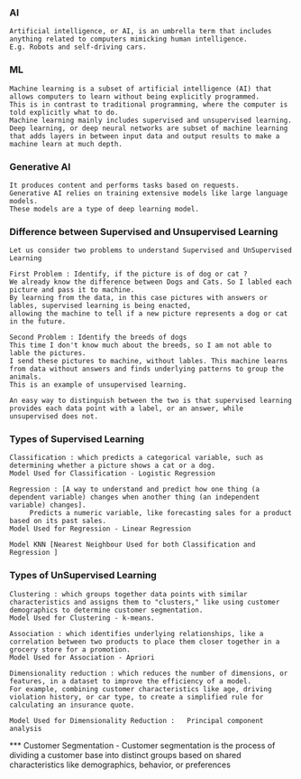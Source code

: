 ### AI

    Artificial intelligence, or AI, is an umbrella term that includes anything related to computers mimicking human intelligence.
    E.g. Robots and self-driving cars.

### ML

    Machine learning is a subset of artificial intelligence (AI) that allows computers to learn without being explicitly programmed.
    This is in contrast to traditional programming, where the computer is told explicitly what to do.
    Machine learning mainly includes supervised and unsupervised learning.
    Deep learning, or deep neural networks are subset of machine learning that adds layers in between input data and output results to make a machine learn at much depth.

### Generative AI

    It produces content and performs tasks based on requests.
    Generative AI relies on training extensive models like large language models.
    These models are a type of deep learning model.

### Difference between Supervised and Unsupervised Learning

    Let us consider two problems to understand Supervised and UnSupervised Learning
    
    First Problem : Identify, if the picture is of dog or cat ?
    We already know the difference between Dogs and Cats. So I labled each picture and pass it to machine.
    By learning from the data, in this case pictures with answers or lables, supervised learning is being enacted, 
    allowing the machine to tell if a new picture represents a dog or cat in the future.
    
    Second Problem : Identify the breeds of dogs
    This time I don't know much about the breeds, so I am not able to lable the pictures.
    I send these pictures to machine, without lables. This machine learns from data without answers and finds underlying patterns to group the animals.
    This is an example of unsupervised learning.

    An easy way to distinguish between the two is that supervised learning provides each data point with a label, or an answer, while unsupervised does not.

### Types of Supervised Learning

    Classification : which predicts a categorical variable, such as determining whether a picture shows a cat or a dog.
    Model Used for Classification - Logistic Regression 
    
    Regression : [A way to understand and predict how one thing (a dependent variable) changes when another thing (an independent variable) changes].
         Predicts a numeric variable, like forecasting sales for a product based on its past sales.
    Model Used for Regression - Linear Regression

    Model KNN [Nearest Neighbour Used for both Classification and Regression ] 

### Types of UnSupervised Learning

    Clustering : which groups together data points with similar characteristics and assigns them to "clusters," like using customer demographics to determine customer segmentation.
    Model Used for Clustering - k-means.
    
    Association : which identifies underlying relationships, like a correlation between two products to place them closer together in a grocery store for a promotion.
    Model Used for Association - Apriori

    Dimensionality reduction : which reduces the number of dimensions, or features, in a dataset to improve the efficiency of a model.
    For example, combining customer characteristics like age, driving violation history, or car type, to create a simplified rule for calculating an insurance quote.

    Model Used for Dimensionality Reduction :   Principal component analysis

*** Customer Segmentation - Customer segmentation is the process of dividing a customer base into distinct groups based
on shared characteristics like demographics, behavior, or preferences

    

    
    
    